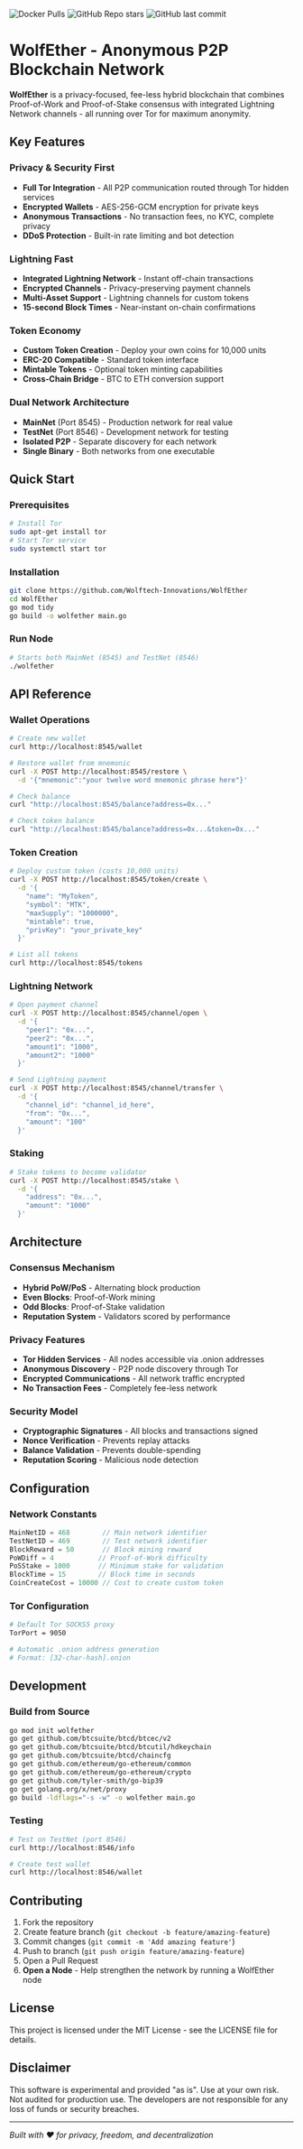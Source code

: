 ![Docker Pulls](https://img.shields.io/docker/pulls/wolftechinnovations/wolfether-node)
![GitHub Repo stars](https://img.shields.io/github/stars/WolfTech-Innovations/wolfether?style=social)
![GitHub last commit](https://img.shields.io/github/last-commit/WolfTech-Innovations/wolfether)
# WolfEther - Anonymous P2P Blockchain Network

**WolfEther** is a privacy-focused, fee-less hybrid blockchain that combines Proof-of-Work and Proof-of-Stake consensus with integrated Lightning Network channels - all running over Tor for maximum anonymity.

## Key Features

### Privacy & Security First
- **Full Tor Integration** - All P2P communication routed through Tor hidden services
- **Encrypted Wallets** - AES-256-GCM encryption for private keys
- **Anonymous Transactions** - No transaction fees, no KYC, complete privacy
- **DDoS Protection** - Built-in rate limiting and bot detection

### Lightning Fast
- **Integrated Lightning Network** - Instant off-chain transactions
- **Encrypted Channels** - Privacy-preserving payment channels
- **Multi-Asset Support** - Lightning channels for custom tokens
- **15-second Block Times** - Near-instant on-chain confirmations

### Token Economy
- **Custom Token Creation** - Deploy your own coins for 10,000 units
- **ERC-20 Compatible** - Standard token interface
- **Mintable Tokens** - Optional token minting capabilities
- **Cross-Chain Bridge** - BTC to ETH conversion support

### Dual Network Architecture
- **MainNet** (Port 8545) - Production network for real value
- **TestNet** (Port 8546) - Development network for testing
- **Isolated P2P** - Separate discovery for each network
- **Single Binary** - Both networks from one executable

## Quick Start

### Prerequisites
```bash
# Install Tor
sudo apt-get install tor
# Start Tor service
sudo systemctl start tor
```

### Installation
```bash
git clone https://github.com/Wolftech-Innovations/WolfEther
cd WolfEther
go mod tidy
go build -o wolfether main.go
```

### Run Node
```bash
# Starts both MainNet (8545) and TestNet (8546)
./wolfether
```

## API Reference

### Wallet Operations
```bash
# Create new wallet
curl http://localhost:8545/wallet

# Restore wallet from mnemonic
curl -X POST http://localhost:8545/restore \
  -d '{"mnemonic":"your twelve word mnemonic phrase here"}'

# Check balance
curl "http://localhost:8545/balance?address=0x..."

# Check token balance
curl "http://localhost:8545/balance?address=0x...&token=0x..."
```

### Token Creation
```bash
# Deploy custom token (costs 10,000 units)
curl -X POST http://localhost:8545/token/create \
  -d '{
    "name": "MyToken",
    "symbol": "MTK", 
    "maxSupply": "1000000",
    "mintable": true,
    "privKey": "your_private_key"
  }'

# List all tokens
curl http://localhost:8545/tokens
```

### Lightning Network
```bash
# Open payment channel
curl -X POST http://localhost:8545/channel/open \
  -d '{
    "peer1": "0x...",
    "peer2": "0x...",
    "amount1": "1000",
    "amount2": "1000"
  }'

# Send Lightning payment
curl -X POST http://localhost:8545/channel/transfer \
  -d '{
    "channel_id": "channel_id_here",
    "from": "0x...",
    "amount": "100"
  }'
```

### Staking
```bash
# Stake tokens to become validator
curl -X POST http://localhost:8545/stake \
  -d '{
    "address": "0x...",
    "amount": "1000"
  }'
```

## Architecture

### Consensus Mechanism
- **Hybrid PoW/PoS** - Alternating block production
- **Even Blocks**: Proof-of-Work mining
- **Odd Blocks**: Proof-of-Stake validation
- **Reputation System** - Validators scored by performance

### Privacy Features
- **Tor Hidden Services** - All nodes accessible via .onion addresses
- **Anonymous Discovery** - P2P node discovery through Tor
- **Encrypted Communications** - All network traffic encrypted
- **No Transaction Fees** - Completely fee-less network

### Security Model
- **Cryptographic Signatures** - All blocks and transactions signed
- **Nonce Verification** - Prevents replay attacks
- **Balance Validation** - Prevents double-spending
- **Reputation Scoring** - Malicious node detection

## Configuration

### Network Constants
```go
MainNetID = 468        // Main network identifier
TestNetID = 469        // Test network identifier
BlockReward = 50       // Block mining reward
PoWDiff = 4           // Proof-of-Work difficulty
PoSStake = 1000       // Minimum stake for validation
BlockTime = 15        // Block time in seconds
CoinCreateCost = 10000 // Cost to create custom token
```

### Tor Configuration
```bash
# Default Tor SOCKS5 proxy
TorPort = 9050

# Automatic .onion address generation
# Format: [32-char-hash].onion
```

## Development

### Build from Source
```bash
go mod init wolfether
go get github.com/btcsuite/btcd/btcec/v2
go get github.com/btcsuite/btcd/btcutil/hdkeychain
go get github.com/btcsuite/btcd/chaincfg
go get github.com/ethereum/go-ethereum/common
go get github.com/ethereum/go-ethereum/crypto
go get github.com/tyler-smith/go-bip39
go get golang.org/x/net/proxy
go build -ldflags="-s -w" -o wolfether main.go
```

### Testing
```bash
# Test on TestNet (port 8546)
curl http://localhost:8546/info

# Create test wallet
curl http://localhost:8546/wallet
```

## Contributing

1. Fork the repository
2. Create feature branch (`git checkout -b feature/amazing-feature`)
3. Commit changes (`git commit -m 'Add amazing feature'`)
4. Push to branch (`git push origin feature/amazing-feature`)
5. Open a Pull Request
6. **Open a Node** - Help strengthen the network by running a WolfEther node

## License

This project is licensed under the MIT License - see the LICENSE file for details.

## Disclaimer

This software is experimental and provided "as is". Use at your own risk. Not audited for production use. The developers are not responsible for any loss of funds or security breaches.

---

*Built with ❤️ for privacy, freedom, and decentralization*
